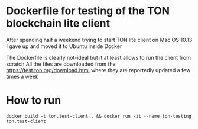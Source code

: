 # Dockerfile for testing of the TON blockchain lite client

After spending half a weekend trying to start TON lite client on Mac OS 10.13 I gave up and moved it to Ubuntu inside Docker 

The Dockerfile is clearly not-ideal but it at least allows to run the client from scratch 
All the files are downloaded from the https://test.ton.org/download.html where they are reportedly updated a few times a week

# How to run 
```
docker build -t ton.test-client . && docker run -it --name ton-testing ton.test-client 
```



